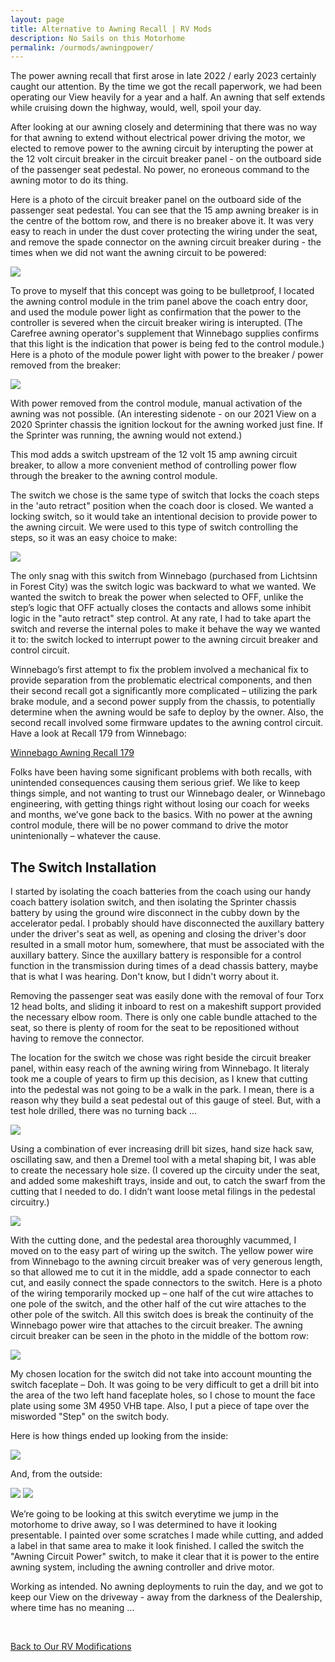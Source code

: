 ```yaml
---
layout: page
title: Alternative to Awning Recall | RV Mods
description: No Sails on this Motorhome
permalink: /ourmods/awningpower/
---
```


The power awning recall that first arose in late 2022 / early 2023 certainly caught our attention.  By the time we got the recall paperwork, we had been operating our View heavily for a year and a half.  An awning that self extends while cruising down the highway, would, well, spoil your day.

After looking at our awning closely and determining that there was no way for that awning to extend without electrical power driving the motor, we elected to remove power to the awning circuit by interupting the power at the 12 volt circuit breaker in the circuit breaker panel - on the outboard side of the passenger seat pedestal.  No power, no eroneous command to the awning motor to do its thing.

Here is a photo of the circuit breaker panel on the outboard side of the passenger seat pedestal.  You can see that the 15 amp awning breaker is in the centre of the bottom row, and there is no breaker above it.  It was very easy to reach in under the dust cover protecting the wiring under the seat, and remove the spade connector on the awning circuit breaker during - the times when we did not want the awning circuit to be powered:

<img src="/assets/webawningpower1.jpeg"/>

To prove to myself that this concept was going to be bulletproof, I located the awning control module in the trim panel above the coach entry door, and used the module power light as confirmation that the power to the controller is severed when the circuit breaker wiring is interupted.  (The Carefree awning operator's supplement that Winnebago supplies confirms that this light is the indication that power is being fed to the control module.)  Here is a photo of the module power light with power to the breaker / power removed from the breaker:

<img src="/assets/webmodulestatus1.jpg"/>

With power removed from the control module, manual activation of the awning was not possible.  (An interesting sidenote - on our 2021 View on a 2020 Sprinter chassis the ignition lockout for the awning worked just fine.  If the Sprinter was running, the awning would not extend.)

This mod adds a switch upstream of the 12 volt 15 amp awning circuit breaker, to allow a more convenient method of controlling power flow through the breaker to the awning control module.

The switch we chose is the same type of switch that locks the coach steps in the 'auto retract" position when the coach door is closed. We wanted a locking switch, so it would take an intentional decision to provide power to the awning circuit.  We were used to this type of switch controlling the steps, so it was an easy choice to make:

<img src="/assets/webawningpower2.jpeg"/>

The only snag with this switch from Winnebago (purchased from Lichtsinn in Forest City) was the switch logic was backward to what we wanted.  We wanted the switch to break the power when selected to OFF, unlike the step’s logic that OFF actually closes the contacts and allows some inhibit logic in the "auto retract" step control.  At any rate, I had to take apart the switch and reverse the internal poles to make it behave the way we wanted it to: the switch locked to interrupt power to the awning circuit breaker and control circuit.

Winnebago’s first attempt to fix the problem involved a mechanical fix to provide separation from the problematic electrical components, and then their second recall got a significantly more complicated – utilizing the park brake module, and a second power supply from the chassis, to potentially determine when the awning would be safe to deploy by the owner.  Also, the second recall involved some firmware updates to the awning control circuit. Have a look at Recall 179 from Winnebago:

<a href = "https://static.nhtsa.gov/odi/rcl/2023/RCRIT-23V694-6339.pdf " target="_blank">Winnebago Awning Recall 179 </a>

Folks have been having some significant problems with both recalls, with unintended consequences causing them serious grief.  We like to keep things simple, and not wanting to trust our Winnebago dealer, or Winnebago engineering, with getting things right without losing our coach for weeks and months, we’ve gone back to the basics.  With no power at the awning control module, there will be no power command to drive the motor unintenionally – whatever the cause.

<h2> The Switch Installation </h2>

I started by isolating the coach batteries from the coach using our handy coach battery isolation switch, and then isolating the Sprinter chassis battery by using the ground wire disconnect in the cubby down by the accelerator pedal.  I probably should have disconnected the auxillary battery under the driver's seat as well, as opening and closing the driver's door resulted in a small motor hum, somewhere, that must be associated with the auxillary battery.  Since the auxillary battery is responsible for a control function in the transmission during times of a dead chassis battery, maybe that is what I was hearing.  Don't know, but I didn't worry about it.

Removing the passenger seat was easily done with the removal of four Torx 12 head bolts, and sliding it inboard to rest on a makeshift support provided the necessary elbow room.  There is only one cable bundle attached to the seat, so there is plenty of room for the seat to be repositioned without having to remove the connector.

The location for the switch we chose was right beside the circuit breaker panel, within easy reach of the awning wiring from Winnebago. It literaly took me a couple of years to firm up this decision, as I knew that cutting into the pedestal was not going to be a walk in the park.  I mean, there is a reason why they build a seat pedestal out of this gauge of steel.  But, with a test hole drilled, there was no turning back ...

<img src="/assets/webawningpower3.jpeg"/>

Using a combination of ever increasing drill bit sizes, hand size hack saw, oscillating saw, and then a Dremel tool with a metal shaping bit, I was able to create the necessary hole size.  (I covered up the circuity under the seat, and added some makeshift trays, inside and out, to catch the swarf from the cutting that I needed to do.  I didn’t want loose metal filings in the pedestal circuitry.)

<img src="/assets/webawningpower4.jpeg"/>

With the cutting done, and the pedestal area thoroughly vacummed, I moved on to the easy part of wiring up the switch.  The yellow power wire from Winnebago to the awning circuit breaker was of very generous length, so that allowed me to cut it in the middle, add a spade connector to each cut, and easily connect the spade connectors to the switch.  Here is a photo of the wiring temporarily mocked up – one half of the cut wire attaches to one pole of the switch, and the other half of the cut wire attaches to the other pole of the switch.  All this switch does is break the continuity of the Winnebago power wire that attaches to the circuit breaker.  The awning circuit breaker can be seen in the photo in the middle of the bottom row:

<img src="/assets/webawningpower5.jpeg"/>

My chosen location for the switch did not take into account mounting the switch faceplate – Doh.  It was going to be very difficult to get a drill bit into the area of the two left hand faceplate holes, so I chose to mount the face plate using some 3M 4950 VHB tape.  Also, I put a piece of tape over the misworded "Step" on the switch body.  

Here is how things ended up looking from the inside:

<img src="/assets/webawningpower6.jpeg"/>

And, from the outside:

<img src="/assets/webawningpower11.jpeg"/>

<img src="/assets/webawningpower13.jpeg"/>

We’re going to be looking at this switch everytime we jump in the motorhome to drive away, so I was determined to have it looking presentable.  I painted over some scratches I made while cutting, and added a label in that same area to make it look finished. I called the switch the "Awning Circuit Power" switch, to make it clear that it is power to the entire awning system, including the awning controller and drive motor.

Working as intended.  No awning deployments to ruin the day, and we got to keep our View on the driveway - away from the darkness of the Dealership, where time has no meaning ...

<br>

[Back to Our RV Modifications](/ourmods/)
